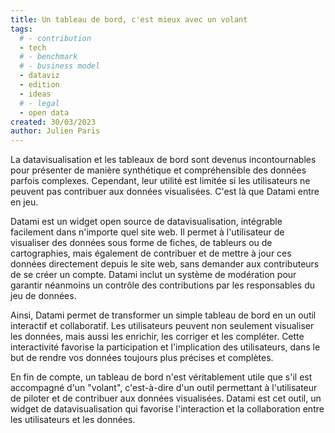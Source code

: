 ```yaml
---
title: Un tableau de bord, c'est mieux avec un volant
tags: 
  # - contribution
  - tech
  # - benchmark
  # - business model
  - dataviz
  - edition
  - ideas
  # - legal
  - open data
created: 30/03/2023
author: Julien Paris
---
```


La datavisualisation et les tableaux de bord sont devenus incontournables pour présenter de manière synthétique et compréhensible des données parfois complexes. Cependant, leur utilité est limitée si les utilisateurs ne peuvent pas contribuer aux données visualisées. C'est là que Datami entre en jeu.

Datami est un widget open source de datavisualisation, intégrable facilement dans n'importe quel site web. Il permet à l'utilisateur de visualiser des données sous forme de fiches, de tableurs ou de cartographies, mais également de contribuer et de mettre à jour ces données directement depuis le site web, sans demander aux contributeurs de se créer un compte. Datami inclut un système de modération pour garantir néanmoins un contrôle des contributions par les responsables du jeu de données.

Ainsi, Datami permet de transformer un simple tableau de bord en un outil interactif et collaboratif. Les utilisateurs peuvent non seulement visualiser les données, mais aussi les enrichir, les corriger et les compléter. Cette interactivité favorise la participation et l'implication des utilisateurs, dans le but de rendre vos données toujours plus précises et complètes.

En fin de compte, un tableau de bord n'est véritablement utile que s'il est accompagné d'un "volant", c'est-à-dire d'un outil permettant à l'utilisateur de piloter et de contribuer aux données visualisées. Datami est cet outil, un widget de datavisualisation qui favorise l'interaction et la collaboration entre les utilisateurs et les données.